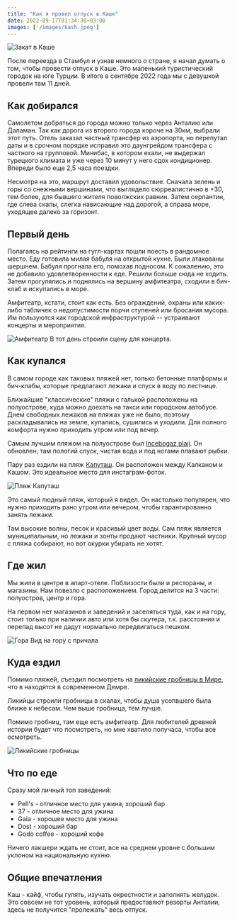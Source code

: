 ```yaml
---
title: "Как я провел отпуск в Каше"
date: 2022-09-17T01:34:30+03:00
images: ['/images/kash.jpeg']
---
```


![Закат в Каше](/images/kash.jpeg)

После переезда в Стамбул и узнав немного о стране, я начал думать о том, чтобы провести отпуск в Каше. Это маленький туристический городок на юге Турции.
В итоге в сентябре 2022 года мы с девушкой провели там 11 дней.
<!--more-->

## Как добирался
Самолетом добраться до города можно только через Анталию или Даламан. Так как дорога из второго города короче на 30км, выбрали этот путь. Отель заказал частный трансфер из аэропорта, но перепутал даты и в срочном порядке исправил это даунгрейдом трансфера с частного на групповой. Минибас, в котором ехали, не выдержал турецкого климата и уже через 10 минут у него сдох кондиционер. Впереди было еще 2,5 часа поездки.

Несмотря на это, маршрут доставил удовольствие. Сначала зелень и горы со снежными вершинами, что выглядело сюрреалистично в +30, тем более, для бывшего жителя поволжских равнин.
Затем серпантин, где слева скалы, слегка нависающие над дорогой, а справа море, уходящее далеко за горизонт.

## Первый день
Полагаясь на рейтинги на гугл-картах пошли поесть в рандомное место. Еду готовила милая бабуля на открытой кухне. Были атакованы шершнем. Бабуля прогнала его, помохав подносом. К сожалению, это не добавило удовлетворенности к еде. Решили больше сюда не ходить.
Затем прогулялись и поднялись на вершину амфитеатра, сходили в бич-клаб и искупались в море.

Амфитеатр, кстати, стоит как есть. Без ограждений, охраны или каких-либо табличек о недопустимости порчи ступеней или бросания мусора. Им пользуются как городской инфраструктурой -- устраивают концерты и мероприятия.

![Амфитеатр](/images/amfi.jpeg)
В тот день строили сцену для концерта.

## Как купался
В самом городе как таковых пляжей нет, только бетонные платформы и бич-клабы, которые предлагают лежаки и спуск в воду по лестнице.

Ближайшие "классические" пляжи с галькой расположены на полуострове, куда можно доехать на такси или городском автобусе. Днем свободных лежаков на пляжах уже не было, поэтому раскладывались на земле, купались, сушились и уходили. Для полного комфорта нужно приходить утром или под вечер.

Самым лучшим пляжом на полуострове был [Incebogaz plaji](https://www.google.com/maps/place/Incebogaz+plaji/@36.1999743,29.6245302,3a,75y,90t/data=!3m8!1e2!3m6!1sAF1QipO8hTfYf6HlSRrfEEepWu7UXaUg6ODTAFu288lF!2e10!3e12!6shttps:%2F%2Flh5.googleusercontent.com%2Fp%2FAF1QipO8hTfYf6HlSRrfEEepWu7UXaUg6ODTAFu288lF%3Dw131-h86-k-no!7i3443!8i2250!4m5!3m4!1s0x0:0x5bd011dc968b018!8m2!3d36.1999743!4d29.6245302). Он обновлен, там пологий спуск, чистая вода и под ногами плавают рыбки.

Пару раз ездили на пляж [Капуташ](https://www.google.com/maps/place/Kaputa%C5%9F+Beach/@36.2289557,29.448939,15z/data=!3m1!4b1!4m5!3m4!1s0x0:0xb0509cbcd714c4d5!8m2!3d36.2289562!4d29.448939). Он расположен между Калканом и Кашом. Это идеальное место для инстаграм-фоток.

![Пляж Капуташ](/images/kaputash.jpeg)

Это самый людный пляж, который я видел. Он настолько популярен, что нужно приходить рано утром или вечером, чтобы гарантированно занять лежаки.

Там высокие волны, песок и красивый цвет воды. Сам пляж является муниципальным, но лежаки и зонты продают частники. Крупный мусор с пляжа собирают, но вот окурки убирать не хотят.

## Где жил
Мы жили в центре в апарт-отеле. Поблизости были и рестораны, и магазины. Нам повезло с расположением. Город делится на 3 части: полуостров, центр и гора.

На первом нет магазинов и заведений и заселяться туда, как и на гору, стоит только при наличии авто или хотя бы скутера, т.к. расстояния и перепад высот не дадут нормально передвигаться пешком.

![Гора](/images/mountain.jpeg)
Вид на гору с причала

## Куда ездил
Помимо пляжей, съездил посмотреть на [ликийские гробницы в Мире](https://www.google.com/maps/place/Ликийские+скальные+гробницы/@36.2588256,29.98449,15z/data=!4m2!3m1!1s0x0:0xf99a1032a6f73de1?sa=X&ved=2ahUKEwiU9YTgt576AhU-h_0HHVUnAlIQ_BJ6BAhzEAU), что в находятся в современном Демре.

Ликийцы строили гробницы в скалах, чтобы душа усопвшего была ближе к небесам. Чем выше гробница, тем лучше.

Помимо гробниц, там еще есть амфитеатр. Для любителей древней истории будет что посмотреть, но мне хватило получаса, чтобы все осмотреть.

![Ликийские гробницы](/images/likia.jpeg)

## Что по еде
Сразу мой личный топ заведений:

* Pell's - отличное место для ужина, хороший бар
* 37 - отличное место для ужина
* Gaia - хорошее место для ужина
* Dost - хороший бар
* Godo coffee - хороший кофе

Ничего лакшери ждать не стоит, все на среднем уровне с большим уклоном на национальную кухню.

## Общие впечатления
Каш - кайф, чтобы гулять, изучать окрестности и заполнять желудок. Это совсем не тот уровень, который предоставяют резорты Анталии, здесь не получится "пролежать" весь отпуск.
